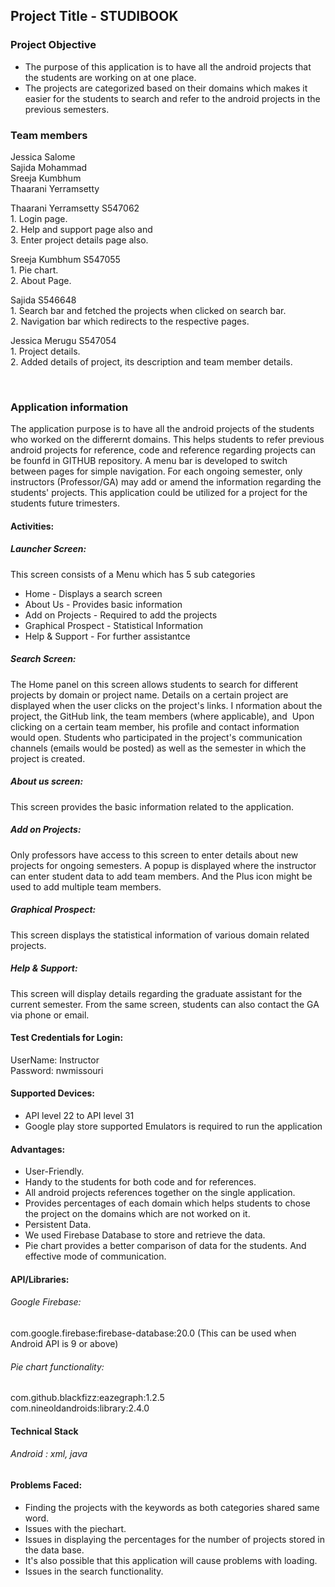 ## Project Title - STUDIBOOK

### Project Objective <a name="objective"></a>
 -	The purpose of this application is to have all the android projects that the students are working on at one place.
 - 	The projects are categorized based on their domains which makes it easier for the students to search and refer to the android projects in the previous semesters.
 
### Team members
Jessica Salome </br>
Sajida Mohammad  </br>
Sreeja Kumbhum </br>
Thaarani Yerramsetty </br>

<p>
 Thaarani Yerramsetty S547062 </br>
 1. Login page.</br>
 2. Help and support page also and</br>
 3. Enter project details page also.</p>
 
 <p>
 Sreeja Kumbhum S547055 </br>
 1. Pie chart. </br>
 2. About Page. </br>

<p>
 Sajida S546648 </br>
 1. Search bar and fetched the projects when clicked on search bar. </br>
 2. Navigation bar which redirects to the respective pages. </br>
</p>

 <p>
 Jessica Merugu S547054 </br>
 1. Project details. </br>
 2. Added details of project, its description and team member details. </br>
<p><br>
 
### Application information
The application purpose is to have all the android projects of the students who worked on the differernt domains. This helps students to refer previous android projects for reference, code and reference regarding projects can be founfd in  GITHUB repository. A menu bar is developed to switch between pages for simple navigation. For each ongoing semester, only instructors (Professor/GA) may add or amend the information regarding the students' projects. This application could be utilized for a project for the students future trimesters.<br>
#### Activities:<br>
##### Launcher Screen: <br>
This screen consists of a Menu which has 5 sub categories
 - Home - Displays a search screen
 - About Us - Provides basic information
 - Add on Projects - Required to add the projects
 - Graphical Prospect - Statistical Information
 - Help & Support - For further assistantce
 ##### Search Screen: <br>
 The Home panel on this screen allows students to search for different projects by domain or project name. Details on a certain project are displayed when the user clicks on the project's links. I nformation about the project, the GitHub link, the team members (where applicable), and  Upon clicking on a certain team member, his profile and contact information would open. Students who participated in the project's communication channels (emails would be posted) as well as the semester in which the project is created.<br>
##### About us screen:
 This screen provides the basic information related to the application.<br>
##### Add on Projects:
 Only professors have access to this screen to enter details about new projects for ongoing semesters. A popup is displayed where the instructor can enter student data to add team members. And the Plus icon might be used to add multiple team members.<br>
##### Graphical Prospect: 
 This screen displays the statistical information of various domain related projects.<br>
##### Help & Support:
 This screen will display details regarding the graduate assistant for the current semester. From the same screen, students can also contact the GA via phone or email.<br>
 
#### Test Credentials for Login: 
UserName: Instructor <br>
Password: nwmissouri

#### Supported Devices: 
 - API level 22 to API level 31 <br>
 - Google play store supported Emulators is required to run the application

#### Advantages:
- User-Friendly.</br>
- Handy to the students for both code and for references. </br>
- All android projects references together on the single application.</br>
- Provides percentages of each domain which helps students to chose the project on the domains which are not worked on it.</br>
- Persistent Data.</br>
- We used Firebase Database to store and retrieve the data.</br>
- Pie chart provides a better comparison of data for the students. And effective mode of communication.</br>

#### API/Libraries:
###### Google Firebase:</br>
 com.google.firebase:firebase-database:20.0 (This can be used when Android API is 9 or above)</br>
###### Pie chart functionality:</br>
 com.github.blackfizz:eazegraph:1.2.5 </br>
 com.nineoldandroids:library:2.4.0</br>
 
#### Technical Stack</br>
###### Android : xml, java</br>

#### Problems Faced:
- Finding the projects with the keywords as both categories shared same word.</br>
- Issues with the piechart.</br>
- Issues in displaying the percentages for the number of projects stored in the data base.</br>
- It's also possible that this application will cause problems with loading.</br>
- Issues in the search functionality.</br></p>

